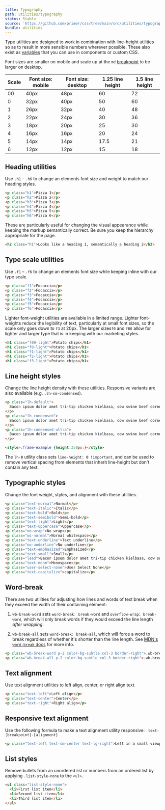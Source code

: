 ```yaml
---
title: Typography
path: utilities/typography
status: Stable
source: 'https://github.com/primer/css/tree/main/src/utilities/typography.scss'
bundle: utilities
---
```


Type utilities are designed to work in combination with line-height utilities so as to result in more sensible numbers wherever possible. These also exist as [variables](/support/typography#typography-variables) that you can use in components or custom CSS.



Font sizes are smaller on mobile and scale up at the `md` [breakpoint](/support/breakpoints) to be larger on desktop.

| Scale | Font size: mobile | Font size: desktop | 1.25 line height | 1.5 line height |
| --- | --- | --- | --- | --- |
| 00 | 40px | 48px | 60 | 72 |
| 0 | 32px | 40px | 50 | 60 |
| 1 | 26px | 32px | 40 | 48 |
| 2 | 22px | 24px | 30 | 36 |
| 3 | 18px | 20px | 25 | 30 |
| 4 | 16px | 16px | 20 | 24 |
| 5 | 14px | 14px | 17.5 | 21 |
| 6 | 12px | 12px | 15 | 18 |


## Heading utilities

Use `.h1` – `.h6` to change an elements font size and weight to match our heading styles.

```html live
<p class="h1">Pizza 1</p>
<p class="h2">Pizza 2</p>
<p class="h3">Pizza 3</p>
<p class="h4">Pizza 4</p>
<p class="h5">Pizza 5</p>
<p class="h6">Pizza 6</p>
```

These are particularly useful for changing the visual appearance while keeping the markup semantically correct. Be sure you keep the hierarchy appropriate for the page.

```html live
<h2 class="h1">Looks like a heading 1, semantically a heading 2</h2>
```

## Type scale utilities

Use `.f1` – `.f6` to change an elements font size while keeping inline with our type scale.

```html live
<p class="f1">Focaccia</p>
<p class="f2">Focaccia</p>
<p class="f3">Focaccia</p>
<p class="f4">Focaccia</p>
<p class="f5">Focaccia</p>
<p class="f6">Focaccia</p>
```

Lighter font-weight utilities are available in a limited range. Lighter font-weights reduce the legibility of text, particularly at small font sizes, so the scale only goes down to `f3` at 20px. The larger sizes`f0` and `f00` allow for lighter and larger type that is in keeping with our marketing styles.

```html live
<h1 class="f00-light">Potato chips</h1>
<h1 class="f0-light">Potato chips</h1>
<h1 class="f1-light">Potato chips</h1>
<h1 class="f2-light">Potato chips</h1>
<h1 class="f3-light">Potato chips</h1>
```

## Line height styles

Change the line height density with these utilities. Responsive variants are also available (e.g. `.lh-sm-condensed`).

```html live
<p class="lh-default">
  Bacon ipsum dolor amet tri-tip chicken kielbasa, cow swine beef corned beef ground round prosciutto hamburger porchetta sausage alcatra tail. Jowl chuck biltong flank meatball, beef short ribs. Jowl tenderloin ground round, short loin tri-tip ribeye picanha filet mignon pig chicken kielbasa t-bone fatback. Beef ribs meatball chicken corned beef salami.
</p>
<p class="lh-condensed">
  Bacon ipsum dolor amet tri-tip chicken kielbasa, cow swine beef corned beef ground round prosciutto hamburger porchetta sausage alcatra tail. Jowl chuck biltong flank meatball, beef short ribs. Jowl tenderloin ground round, short loin tri-tip ribeye picanha filet mignon pig chicken kielbasa t-bone fatback. Beef ribs meatball chicken corned beef salami.
</p>
<p class="lh-condensed-ultra">
  Bacon ipsum dolor amet tri-tip chicken kielbasa, cow swine beef corned beef ground round prosciutto hamburger porchetta sausage alcatra tail. Jowl chuck biltong flank meatball, beef short ribs. Jowl tenderloin ground round, short loin tri-tip ribeye picanha filet mignon pig chicken kielbasa t-bone fatback. Beef ribs meatball chicken corned beef salami.
</p>

<style>.frame-example {height:350px;}</style>
```

The `lh-0` utility class sets `line-height: 0 !important`, and can be used to remove vertical spacing from elements that inherit line-height but don't contain any text.

## Typographic styles
Change the font weight, styles, and alignment with these utilities.

```html live
<p class="text-normal">Normal</p>
<p class="text-italic">Italic</p>
<p class="text-bold">Bold</p>
<p class="text-semibold">Semi-bold</p>
<p class="text-light">Light</p>
<p class="text-uppercase">Uppercase</p>
<p class="no-wrap">No wrap</p>
<p class="ws-normal">Normal whitespace</p>
<p class="text-underline">Text underline</p>
<p class="no-underline">No underline</p>
<p class="text-emphasized">Emphasized</p>
<p class="text-small">Small</p>
<p class="lead">Bacon ipsum dolor amet tri-tip chicken kielbasa, cow swine beef corned beef ground round prosciutto hamburger porchetta sausage alcatra tail.</p>
<p class="text-mono">Monospace</p>
<p class="user-select-none">User Select None</p>
<p class="text-capitalize">capitalize</p>
```

## Word-break
There are two utilities for adjusting how lines and words of text break when they exceed the width of their containing element:

1. `wb-break-word` sets `word-break: break-word` and `overflow-wrap: break-word`, which will only break words if they would exceed the line length _after wrapping_.

2. `wb-break-all` sets `word-break: break-all`, which will force a word to break regardless of whether it's shorter than the line length. See [MDN's `word-break` docs](https://developer.mozilla.org/en-US/docs/Web/CSS/word-break#Values) for more info.

```html live
<p class="wb-break-word p-2 color-bg-subtle col-3 border-right">.wb-break-word will only break long words that exceed the line length, such as supercalifragilisticexpialidocious. Long words like "exceedingly" will simply break to the next line.</p>
<p class="wb-break-all p-2 color-bg-subtle col-3 border-right">.wb-break-all will break any word that meets the end its line, and should be used sparingly. As you can see here, it's not particularly nice to read text that breaks in weird places.</p>
```


## Text alignment

 Use text alignment utilities to left align, center, or right align text.

```html live
<p class="text-left">Left align</p>
<p class="text-center">Center</p>
<p class="text-right">Right align</p>
```
## Responsive text alignment

Use the following formula to make a text alignment utility responsive: `.text-[breakpoint]-[alignment]`

```html live
<p class="text-left text-sm-center text-lg-right">Left in a small viewport, centered in mid-sized viewports, and right aligned in larger viewports</p>
```

## List styles

Remove bullets from an unordered list or numbers from an ordered list by applying `.list-style-none` to the `<ul>`.

```html live
<ul class="list-style-none">
  <li>First list item</li>
  <li>Second list item</li>
  <li>Third list item</li>
</ul>
```
